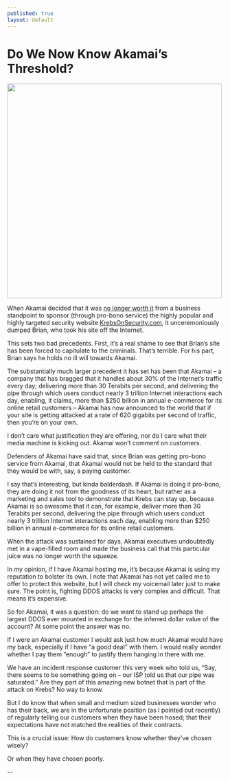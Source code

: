 ```yaml
---
published: true
layout: default
---
```

<h1>Do We Now Know Akamai’s Threshold?</h1>
<p><img class="right" width="500px" src="https://nselby.github.io/assets/img/brian-krebs.jpg" /></p>


When Akamai decided that it was <a href="http://www.zdnet.com/article/krebs-on-security-booted-off-akamai-network-after-ddos-attack-proves-pricey/" target="_blank">no longer worth it</a> from a business standpoint to sponsor (through pro-bono service) the highly popular and highly targeted security website <a href="http://krebsonsecurity.com/" target="_blank">KrebsOnSecurity.com</a>, it unceremoniously dumped Brian, who took his site off the Internet. 

This sets two bad precedents. First, it’s a real shame to see that Brian’s site has been forced to capitulate to the criminals. That’s terrible. For his part, Brian says he holds no ill will towards Akamai. 

The substantially much larger precedent it has set has been that Akamai – a company that has bragged that it handles about 30% of the Internet’s traffic every day; delivering more than 30 Terabits per second, and delivering the pipe through which users conduct nearly 3 trillion Internet interactions each day, enabling, it claims, more than $250 billion in annual e-commerce for its online retail customers – Akamai has now announced to the world that if your site is getting attacked at a rate of 620 gigabits per second of traffic, then you’re on your own. 

I don’t care what justification they are offering, nor do I care what their media machine is kicking out. Akamai won’t comment on customers. 

Defenders of Akamai have said that, since Brian was getting pro-bono service from Akamai, that Akamai would not be held to the standard that they would be with, say, a paying customer. 

I say that’s interesting, but kinda balderdash. If Akamai is doing it pro-bono, they are doing it not from the goodness of its heart, but rather as a marketing and sales tool to demonstrate that Krebs can stay up, because Akamai is so awesome that it can, for example, deliver more than 30 Terabits per second, delivering the pipe through which users conduct nearly 3 trillion Internet interactions each day, enabling more than $250 billion in annual e-commerce for its online retail customers. 

When the attack was sustained for days, Akamai executives undoubtedly met in a vape-filled room and made the business call that this particular juice was no longer worth the squeeze. 

In my opinion, if I have Akamai hosting me, it’s because Akamai is using my reputation to bolster its own. I note that Akamai has not yet called me to offer to protect this website, but I will check my voicemail later just to make sure. The point is, fighting DDOS attacks is very complex and difficult. That means it’s expensive. 

So for Akamai, it was a question: do we want to stand up perhaps the largest DDOS ever mounted in exchange for the inferred dollar value of the account? At some point the answer was no. 

If I were an Akamai customer I would ask just how much Akamai would have my back, especially if I have “a good deal” with them. I would really wonder whether I pay them “enough” to justify them hanging in there with me. 

We have an incident response customer this very week who told us, “Say, there seems to be something going on – our ISP told us that our pipe was saturated.” Are they part of this amazing new botnet that is part of the attack on Krebs? No way to know. 

But I do know that when small and medium sized businesses wonder who has their back, we are in the unfortunate position (as I pointed out recently) of regularly telling our customers when they have been hosed;  that their expectations have not matched the realities of their contracts. 

This is a crucial issue: How do customers know whether they’ve chosen wisely?

Or when they have chosen poorly. 

<p>--</p>
